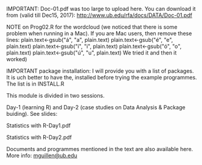 IMPORTANT: Doc-01.pdf was too large to upload here. You can download it from (valid till Dec15, 2017):
http://www.ub.edu/rfa/docs/DATA/Doc-01.pdf

NOTE on Prog02.R for the wordcloud (we noticed that there is some problem when running in a Mac). If you are Mac users, then remove
these lines:
plain.text<-gsub("á", "a", plain.text)
plain.text<-gsub("é", "e", plain.text)
plain.text<-gsub("í", "i", plain.text)
plain.text<-gsub("ó", "o", plain.text)
plain.text<-gsub("ú", "u", plain.text)
We tried it and then it worked)

IMPORTANT package installation: I will provide you with a list of packages. It is uch better to have the, installed before trying the example programmes. The list is in INSTALL.R

This module is divided in two sessions. 

Day-1 (learning R) and Day-2 (case studies on Data Analysis & Package buiding). See slides:

  Statistics with R-Day1.pdf
  
  Statistics with R-Day2.pdf

Documents and programmes mentioned in the text are also available here.
More info: mguillen@ub.edu
